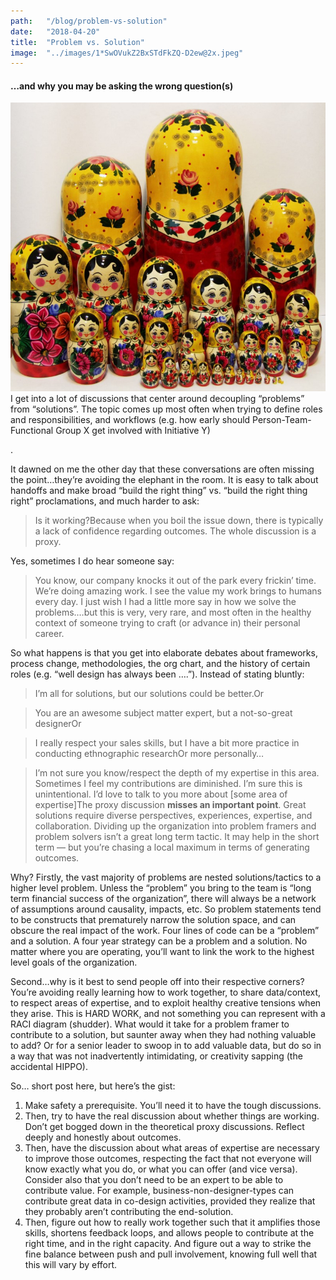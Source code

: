 ```yaml
---
path:	"/blog/problem-vs-solution"
date:	"2018-04-20"
title:	"Problem vs. Solution"
image:	"../images/1*SwOVukZ2BxSTdFkZQ-D2ew@2x.jpeg"
---
```


#### …and why you may be asking the wrong question(s)

![](../images/1*SwOVukZ2BxSTdFkZQ-D2ew@2x.jpeg)I get into a lot of discussions that center around decoupling “problems” from “solutions”. The topic comes up most often when trying to define roles and responsibilities, and workflows (e.g. how early should Person-Team-Functional Group X get involved with Initiative Y)

.

It dawned on me the other day that these conversations are often missing the point…they’re avoiding the elephant in the room. It is easy to talk about handoffs and make broad “build the right thing” vs. “build the right thing right” proclamations, and much harder to ask:


> Is it working?Because when you boil the issue down, there is typically a lack of confidence regarding outcomes. The whole discussion is a proxy.

Yes, sometimes I do hear someone say:


> You know, our company knocks it out of the park every frickin’ time. We’re doing amazing work. I see the value my work brings to humans every day. I just wish I had a little more say in how we solve the problems.…but this is very, very rare, and most often in the healthy context of someone trying to craft (or advance in) their personal career.

So what happens is that you get into elaborate debates about frameworks, process change, methodologies, the org chart, and the history of certain roles (e.g. “well design has always been ….”). Instead of stating bluntly:


> I’m all for solutions, but our solutions could be better.Or


> You are an awesome subject matter expert, but a not-so-great designerOr


> I really respect your sales skills, but I have a bit more practice in conducting ethnographic researchOr more personally…


> I’m not sure you know/respect the depth of my expertise in this area. Sometimes I feel my contributions are diminished. I’m sure this is unintentional. I’d love to talk to you more about [some area of expertise]The proxy discussion **misses an important point**. Great solutions require diverse perspectives, experiences, expertise, and collaboration. Dividing up the organization into problem framers and problem solvers isn’t a great long term tactic. It may help in the short term — but you’re chasing a local maximum in terms of generating outcomes.

Why? Firstly, the vast majority of problems are nested solutions/tactics to a higher level problem. Unless the “problem” you bring to the team is “long term financial success of the organization”, there will always be a network of assumptions around causality, impacts, etc. So problem statements tend to be constructs that prematurely narrow the solution space, and can obscure the real impact of the work. Four lines of code can be a “problem” and a solution. A four year strategy can be a problem and a solution. No matter where you are operating, you’ll want to link the work to the highest level goals of the organization.

Second…why is it best to send people off into their respective corners? You’re avoiding really learning how to work together, to share data/context, to respect areas of expertise, and to exploit healthy creative tensions when they arise. This is HARD WORK, and not something you can represent with a RACI diagram (shudder). What would it take for a problem framer to contribute to a solution, but saunter away when they had nothing valuable to add? Or for a senior leader to swoop in to add valuable data, but do so in a way that was not inadvertently intimidating, or creativity sapping (the accidental HIPPO).

So… short post here, but here’s the gist:

1. Make safety a prerequisite. You’ll need it to have the tough discussions.
2. Then, try to have the real discussion about whether things are working. Don’t get bogged down in the theoretical proxy discussions. Reflect deeply and honestly about outcomes.
3. Then, have the discussion about what areas of expertise are necessary to improve those outcomes, respecting the fact that not everyone will know exactly what you do, or what you can offer (and vice versa). Consider also that you don’t need to be an expert to be able to contribute value. For example, business-non-designer-types can contribute great data in co-design activities, provided they realize that they probably aren’t contributing the end-solution.
4. Then, figure out how to really work together such that it amplifies those skills, shortens feedback loops, and allows people to contribute at the right time, and in the right capacity. And figure out a way to strike the fine balance between push and pull involvement, knowing full well that this will vary by effort.
